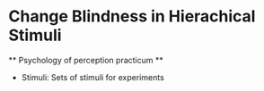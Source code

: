 # Change Blindness in Hierachical Stimuli 

** Psychology of perception practicum **

- Stimuli: Sets of stimuli for experiments


